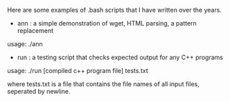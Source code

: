 Here are some examples of .bash scripts that I have written over the years.

- ann : a simple demonstration of wget, HTML parsing, a pattern replacement

 usage: ./ann
- run : a testing script that checks expected output for any C++ programs

 usage: ./run [compiled c++ program file] tests.txt
 
 where tests.txt is a file that contains the file names of all input files, seperated by newline.

